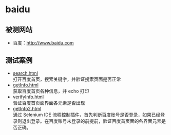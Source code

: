 # baidu

## 被测网站
- 百度：http://www.baidu.com

## 测试案例
- [search.html](search.html)  
  打开百度首页，搜索关键字，并验证搜索页面是否正常
- [getInfo.html](getInfo.html)  
  获取百度首页各种信息，并 echo 打印   
- [verifyInfo.html](verifyInfo.html)  
  验证百度首页面界面各元素是否出现   
- [getInfo2.html](getInfo.html)  
  通过 Selenium IDE 流程控制插件，首先判断百度账号是否登录，如果已经登录则退出登录。在百度账号未登录的前提前，验证百度首页面的各界面元素是否正确。   
